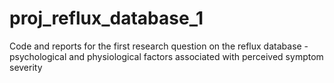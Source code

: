 # proj_reflux_database_1
Code and reports for the first research question on the reflux database - psychological and physiological factors associated with perceived symptom severity
